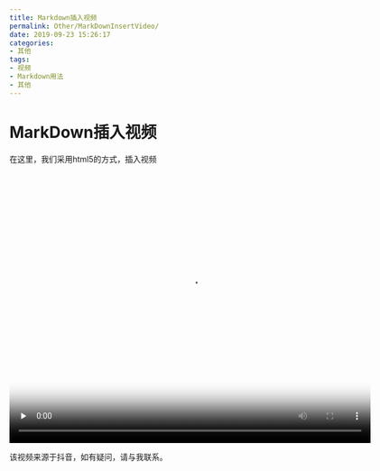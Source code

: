 ```yaml
---
title: Markdown插入视频
permalink: Other/MarkDownInsertVideo/
date: 2019-09-23 15:26:17
categories:
- 其他
tags:
- 视频
- Markdown用法
- 其他
---
```

# MarkDown插入视频

在这里，我们采用html5的方式，插入视频

<video id="video" controls="controls" controlslist="nodownload"  width="640" height="480" preload="none" poster="https://oss.shengouqiang.cn/img/video/poster.png">
      <source id="mp4" src="https://oss.shengouqiang.cn/video/1122.mp4" type="video/mp4">
</video>

该视频来源于抖音，如有疑问，请与我联系。
